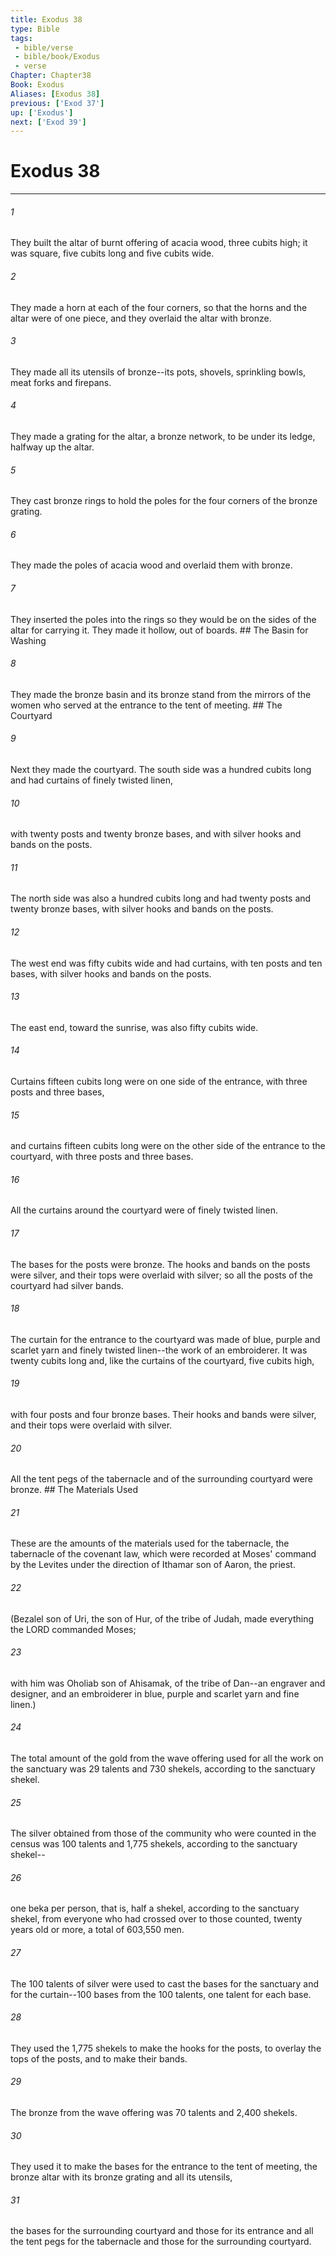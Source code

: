 ```yaml
---
title: Exodus 38
type: Bible
tags:
 - bible/verse
 - bible/book/Exodus
 - verse
Chapter: Chapter38
Book: Exodus
Aliases: [Exodus 38]
previous: ['Exod 37']
up: ['Exodus']
next: ['Exod 39']
---
```

# Exodus 38

***


###### 1 
They built the altar of burnt offering of acacia wood, three cubits high; it was square, five cubits long and five cubits wide. 

###### 2 
They made a horn at each of the four corners, so that the horns and the altar were of one piece, and they overlaid the altar with bronze. 

###### 3 
They made all its utensils of bronze--its pots, shovels, sprinkling bowls, meat forks and firepans. 

###### 4 
They made a grating for the altar, a bronze network, to be under its ledge, halfway up the altar. 

###### 5 
They cast bronze rings to hold the poles for the four corners of the bronze grating. 

###### 6 
They made the poles of acacia wood and overlaid them with bronze. 

###### 7 
They inserted the poles into the rings so they would be on the sides of the altar for carrying it. They made it hollow, out of boards. ## The Basin for Washing 

###### 8 
They made the bronze basin and its bronze stand from the mirrors of the women who served at the entrance to the tent of meeting. ## The Courtyard 

###### 9 
Next they made the courtyard. The south side was a hundred cubits long and had curtains of finely twisted linen, 

###### 10 
with twenty posts and twenty bronze bases, and with silver hooks and bands on the posts. 

###### 11 
The north side was also a hundred cubits long and had twenty posts and twenty bronze bases, with silver hooks and bands on the posts. 

###### 12 
The west end was fifty cubits wide and had curtains, with ten posts and ten bases, with silver hooks and bands on the posts. 

###### 13 
The east end, toward the sunrise, was also fifty cubits wide. 

###### 14 
Curtains fifteen cubits long were on one side of the entrance, with three posts and three bases, 

###### 15 
and curtains fifteen cubits long were on the other side of the entrance to the courtyard, with three posts and three bases. 

###### 16 
All the curtains around the courtyard were of finely twisted linen. 

###### 17 
The bases for the posts were bronze. The hooks and bands on the posts were silver, and their tops were overlaid with silver; so all the posts of the courtyard had silver bands. 

###### 18 
The curtain for the entrance to the courtyard was made of blue, purple and scarlet yarn and finely twisted linen--the work of an embroiderer. It was twenty cubits long and, like the curtains of the courtyard, five cubits high, 

###### 19 
with four posts and four bronze bases. Their hooks and bands were silver, and their tops were overlaid with silver. 

###### 20 
All the tent pegs of the tabernacle and of the surrounding courtyard were bronze. ## The Materials Used 

###### 21 
These are the amounts of the materials used for the tabernacle, the tabernacle of the covenant law, which were recorded at Moses' command by the Levites under the direction of Ithamar son of Aaron, the priest. 

###### 22 
(Bezalel son of Uri, the son of Hur, of the tribe of Judah, made everything the LORD commanded Moses; 

###### 23 
with him was Oholiab son of Ahisamak, of the tribe of Dan--an engraver and designer, and an embroiderer in blue, purple and scarlet yarn and fine linen.) 

###### 24 
The total amount of the gold from the wave offering used for all the work on the sanctuary was 29 talents and 730 shekels, according to the sanctuary shekel. 

###### 25 
The silver obtained from those of the community who were counted in the census was 100 talents and 1,775 shekels, according to the sanctuary shekel-- 

###### 26 
one beka per person, that is, half a shekel, according to the sanctuary shekel, from everyone who had crossed over to those counted, twenty years old or more, a total of 603,550 men. 

###### 27 
The 100 talents of silver were used to cast the bases for the sanctuary and for the curtain--100 bases from the 100 talents, one talent for each base. 

###### 28 
They used the 1,775 shekels to make the hooks for the posts, to overlay the tops of the posts, and to make their bands. 

###### 29 
The bronze from the wave offering was 70 talents and 2,400 shekels. 

###### 30 
They used it to make the bases for the entrance to the tent of meeting, the bronze altar with its bronze grating and all its utensils, 

###### 31 
the bases for the surrounding courtyard and those for its entrance and all the tent pegs for the tabernacle and those for the surrounding courtyard. 
